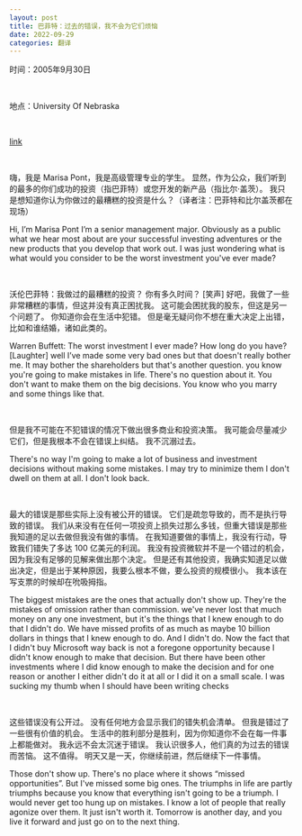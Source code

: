 ```yaml
---
layout: post
title: 巴菲特：过去的错误，我不会为它们烦恼
date: 2022-09-29
categories: 翻译
---
```


时间：2005年9月30日

<br>

地点：University Of Nebraska

<br>

[link](https://www.youtube.com/watch?v=1AlPTiJrJnE)

<br>

嗨，我是 Marisa Pont，我是高级管理专业的学生。 显然，作为公众，我们听到的最多的你们成功的投资（指巴菲特）或您开发的新产品（指比尔·盖茨）。 我只是想知道你认为你做过的最糟糕的投资是什么？（译者注：巴菲特和比尔盖茨都在现场）

Hi, I’m Marisa Pont I’m a senior management major. Obviously as a public what we hear most about are your successful investing adventures or the new products that you develop that work out. I was just wondering what is what would you consider to be the worst investment you've ever made?

<br>

沃伦巴菲特：我做过的最糟糕的投资？ 你有多久时间？ [笑声] 好吧，我做了一些非常糟糕的事情，但这并没有真正困扰我。 这可能会困扰我的股东，但这是另一个问题了。 你知道你会在生活中犯错。 但是毫无疑问你不想在重大决定上出错，比如和谁结婚，诸如此类的。

Warren Buffett: The worst investment I ever made? How long do you have? [Laughter] well I’ve made some very bad ones but that doesn't really bother me. It may bother the shareholders but that's another question. you know you're going to make mistakes in life. There's no question about it. You don't want to make them on the big decisions. You know who you marry and some things like that.

<br>

但是我不可能在不犯错误的情况下做出很多商业和投资决策。 我可能会尽量减少它们，但是我根本不会在错误上纠结。 我不沉溺过去。

There's no way I'm going to make a lot of business and investment decisions without making some mistakes. I may try to minimize them I don't dwell on them at all. I don't look back.

<br>

最大的错误是那些实际上没有被公开的错误。 它们是疏忽导致的，而不是执行导致的错误。 我们从来没有在任何一项投资上损失过那么多钱，但重大错误是那些我知道的足以去做但我没有做的事情。 在我知道要做的事情上，我没有行动，导致我们错失了多达 100 亿美元的利润。 我没有投资微软并不是一个错过的机会，因为我没有足够的见解来做出那个决定。 但是还有其他投资，我确实知道足以做出决定，但是出于某种原因，我要么根本不做，要么投资的规模很小。 我本该在写支票的时候却在吮吸拇指。

The biggest mistakes are the ones that actually don't show up. They're the mistakes of omission rather than commission. we've never lost that much money on any one investment, but it's the things that I knew enough to do that I didn't do. We have missed profits of as much as maybe 10 billion dollars in things that I knew enough to do. And I didn't do. Now the fact that I didn't buy Microsoft way back is not a foregone opportunity because I didn't know enough to make that decision. But there have been other investments where I did know enough to make the decision and for one reason or another I either didn't do it at all or I did it on a small scale. I was sucking my thumb when I should have been writing checks

<br>

这些错误没有公开过。 没有任何地方会显示我们的错失机会清单。 但我是错过了一些很有价值的机会。 生活中的胜利部分是胜利，因为你知道你不会在每一件事上都能做对。 我永远不会太沉迷于错误。 我认识很多人，他们真的为过去的错误而苦恼。 这不值得。 明天又是一天，你继续前进，然后继续下一件事情。

Those don't show up. There's no place where it shows “missed opportunities”. But I've missed some big ones. The triumphs in life are partly triumphs because you know that everything isn't going to be a triumph. I would never get too hung up on mistakes. I know a lot of people that really agonize over them. It just isn't worth it. Tomorrow is another day, and you live it forward and just go on to the next thing.
